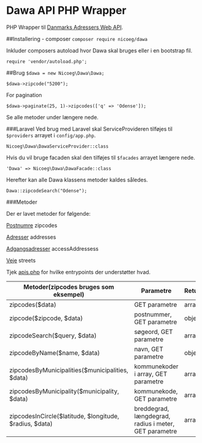 # Dawa API PHP Wrapper
PHP Wrapper til [Danmarks Adressers Web API](http://dawa.aws.dk).

##Installering - composer
`composer require nicoeg/dawa`

Inkluder composers autoload hvor Dawa skal bruges eller i en bootstrap fil.

 `require 'vendor/autoload.php';`

##Brug
`$dawa = new Nicoeg\Dawa\Dawa;`

`$dawa->zipcode("5200");`

For pagination

`$dawa->paginate(25, 1)->zipcodes(['q' => 'Odense']);`

Se alle metoder under længere nede.

###Laravel
Ved brug med Laravel skal ServiceProvideren tilføjes til `$providers` arrayet i `config/app.php`.

`Nicoeg\Dawa\DawaServiceProvider::class`

Hvis du vil bruge facaden skal den tilføjes til `$facades` arrayet længere nede.

`'Dawa' => Nicoeg\Dawa\DawaFacade::class`
 
Herefter kan alle Dawa klassens metoder kaldes således.
 
`Dawa::zipcodeSearch("Odense");`

###Metoder

Der er lavet metoder for følgende:

[Postnumre](http://dawa.aws.dk/postnummerdok) zipcodes

[Adresser](http://dawa.aws.dk/adressedok) addresses

[Adgangsadresser](http://dawa.aws.dk/adgangsadressedok) accessAddressess

[Veje](http://dawa.aws.dk/vejedok) streets

Tjek [apis.php](https://github.com/nicoeg/Dawa/blob/master/src/apis.php) for hvilke entrypoints der understøtter hvad.

| Metoder(zipcodes bruges som eksempel)          | Parametre                                             | Return |
| -------------------------------------------------------|-------------------------------------------------------|--------|
| zipcodes($data)                                        | GET parametre                                         | array  |
| zipcode($zipcode, $data)                               | postnummer, GET parametre                             | object |
| zipcodeSearch($query, $data)                           | søgeord, GET parametre                                | array  |
| zipcodeByName($name, $data)                             | navn, GET parametre                                   | object |
| zipcodesByMunicipalities($municipalities, $data)       | kommunekoder i array, GET parametre                   | array  |
| zipcodesByMunicipality($municipality, $data)            | kommunekode, GET parametre                            | array  |
| zipcodesInCircle($latitude, $longitude, $radius, $data) | breddegrad, længdegrad, radius i meter, GET parametre | array  |
